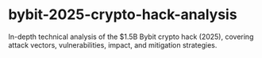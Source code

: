 # bybit-2025-crypto-hack-analysis
In-depth technical analysis of the $1.5B Bybit crypto hack (2025), covering attack vectors, vulnerabilities, impact, and mitigation strategies.
